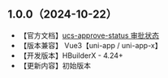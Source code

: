 ## 1.0.0（2024-10-22）
- 【官方文档】[ucs-approve-status 审批状态](https://ucs.cloudsimpler.com/library/ucs-approve-status)
- 【版本兼容】 Vue3【uni-app / uni-app-x】
- 【开发版本】HBuilderX - 4.24+
- 【更新内容】初始版本
